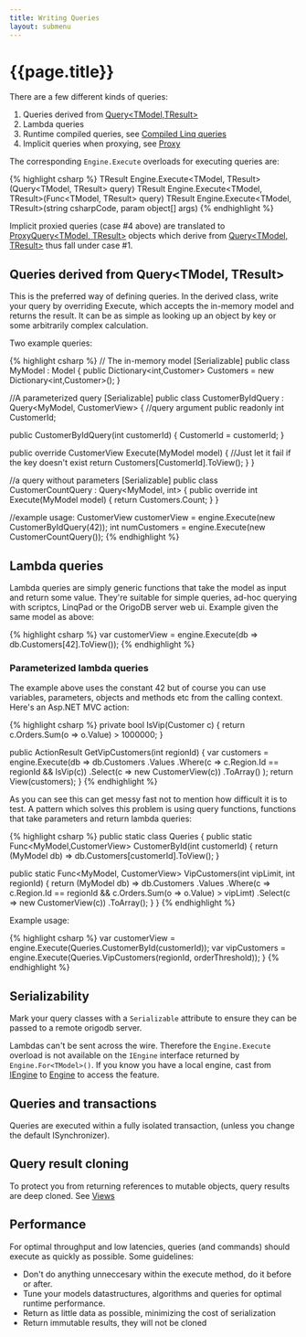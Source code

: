 ```yaml
---
title: Writing Queries
layout: submenu
---
```


# {{page.title}}

There are a few different kinds of queries:

1. Queries derived from [Query<TModel,TResult>](https://github.com/DevrexLabs/OrigoDB/blob/master/src/OrigoDB.Core/Transactions/Query%5BM%2CR%5D.cs)
2. Lambda queries
3. Runtime compiled queries, see [Compiled Linq queries](/docs/compiled-linq-queries)
4. Implicit queries when proxying, see [Proxy](/docs/proxy)

The corresponding `Engine.Execute` overloads for executing queries are:

{% highlight csharp %}
TResult Engine.Execute<TModel, TResult>(Query<TModel, TResult> query)
TResult Engine.Execute<TModel, TResult>(Func<TModel, TResult> query)
TResult Engine.Execute<TModel, TResult>(string csharpCode, param object[] args)
{% endhighlight %}

Implicit proxied queries (case #4 above) are translated to [ProxyQuery<TModel, TResult>](https://github.com/DevrexLabs/OrigoDB/blob/master/src/OrigoDB.Core/Proxy/ProxyQuery.cs) objects which derive from [Query<TModel, TResult>](https://github.com/DevrexLabs/OrigoDB/blob/master/src/OrigoDB.Core/Transactions/Query%5BM%2CR%5D.cs) thus fall under case #1.

## Queries derived from Query<TModel, TResult>
This is the preferred way of defining queries. In the derived class, write your query by overriding Execute, which accepts the in-memory model and returns the result. It can be as simple as looking up an object by key or some arbitrarily complex calculation.

Two example queries:

{% highlight csharp %}
// The in-memory model
[Serializable]
public class MyModel : Model
{
   public Dictionary<int,Customer> Customers = new Dictionary<int,Customer>();
}

//A parameterized query
[Serializable]
public class CustomerByIdQuery : Query<MyModel, CustomerView>
{
   //query argument
   public readonly int CustomerId;
   
   public CustomerByIdQuery(int customerId)
   {
      CustomerId = customerId;
   }
   
   public override CustomerView Execute(MyModel model)
   {
      //Just let it fail if the key doesn't exist
      return Customers[CustomerId].ToView();
   }
}

//a query without parameters
[Serializable]
public class CustomerCountQuery : Query<MyModel, int>
{
   public override int Execute(MyModel model)
   {
      return Customers.Count;
   }
}

//example usage:
CustomerView customerView = engine.Execute(new CustomerByIdQuery(42));
int numCustomers = engine.Execute(new CustomerCountQuery());
{% endhighlight %}


## Lambda queries

Lambda queries are simply generic functions that take the model as input and return some value. They're suitable for simple queries, ad-hoc querying with scriptcs, LinqPad or the OrigoDB server web ui. Example given the same model as above:

{% highlight csharp %}
 var customerView = engine.Execute(db => db.Customers[42].ToView());
{% endhighlight %}

### Parameterized lambda queries
The example above uses the constant 42 but of course you can use variables, parameters, objects and methods etc from the calling context. Here's an Asp.NET MVC action:

{% highlight csharp %}
private bool IsVip(Customer c)
{
   return c.Orders.Sum(o => o.Value) > 1000000;
}

public ActionResult GetVipCustomers(int regionId)
{
   var customers = engine.Execute(db => db.Customers
	  .Values
	  .Where(c => c.Region.Id == regionId && IsVip(c))
	  .Select(c => new CustomerView(c))
	  .ToArray()
   );
   return View(customers);
}
{% endhighlight %}

As you can see this can get messy fast not to mention how difficult it is to test. A pattern which solves this problem is using query functions, functions that take parameters and return lambda queries:

{% highlight csharp %}
public static class Queries
{
   public static Func<MyModel,CustomerView> CustomerById(int customerId)
   {
      return (MyModel db) => db.Customers[customerId].ToView();
   }
   
   public static Func<MyModel, CustomerView> VipCustomers(int vipLimit, int regionId)
   {
      return (MyModel db) => db.Customers
		.Values
		.Where(c => c.Region.Id == regionId && c.Orders.Sum(o => o.Value) > vipLimt)
		.Select(c => new CustomerView(c))
		.ToArray();
   }
}
{% endhighlight %}

Example usage:

{% highlight csharp %}
var customerView = engine.Execute(Queries.CustomerById(customerId));
var vipCustomers = engine.Execute(Queries.VipCustomers(regionId, orderThreshold));
}
{% endhighlight %}

## Serializability
Mark your query classes with a `Serializable` attribute to ensure they can be passed to a remote origodb server.

Lambdas can't be sent across the wire. Therefore the `Engine.Execute` overload is not available on the `IEngine` interface returned by `Engine.For<TModel>()`. If you know you have a local engine, cast from  [IEngine](https://github.com/DevrexLabs/OrigoDB/blob/master/src/OrigoDB.Core/IEngine%5BM%5D.cs) to [Engine](https://github.com/DevrexLabs/OrigoDB/blob/master/src/OrigoDB.Core/Engine%5BM%5D.cs) to access the feature.

## Queries and transactions
Queries are executed within a fully isolated transaction, (unless you change the default ISynchronizer).

## Query result cloning
To protect you from returning references to mutable objects, query results are deep cloned. See [Views](/docs/views)

## Performance
For optimal throughput and low latencies, queries (and commands) should execute as quickly as possible. Some guidelines:
* Don't do anything unneccesary within the execute method, do it before or after. 
* Tune your models datastructures, algorithms and queries for optimal runtime performance.
* Return as little data as possible, minimizing the cost of serialization
* Return immutable results, they will not be cloned

